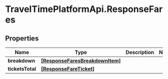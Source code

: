 # TravelTimePlatformApi.ResponseFares

## Properties

Name | Type | Description | Notes
------------ | ------------- | ------------- | -------------
**breakdown** | [**[ResponseFaresBreakdownItem]**](ResponseFaresBreakdownItem.md) |  | 
**ticketsTotal** | [**[ResponseFareTicket]**](ResponseFareTicket.md) |  | 


